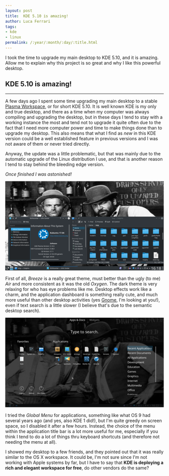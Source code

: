 ```yaml
---
layout: post
title:  KDE 5.10 is amazing!
author: Luca Ferrari
tags:
- kde
- linux
permalink: /:year/:month/:day/:title.html
---
```

I took the time to upgrade my main desktop to KDE 5.10, and it is amazing. Allow me to explain why this
project is so great and why I like this powerful desktop.

## KDE 5.10 is amazing!
-----

A few days ago I spent some time upgrading my main desktop to a stable [Plasma Workspace](http://www.kde.org), or for short KDE 5.10.
It is well known KDE is my only and true desktop, and there as a time when my computer was always compiling and upgrading the desktop, but
in these days I tend to stay with a working instance the most and tend not to upgrade it quite often due to the fact that I need more
computer power and time to make things done than to upgrade my desktop.
This also means that what I find as *new* in this KDE version could be a well established feature in previous versions and I was not aware of them
or never tried directly.

Anyway, the update was a little problematic, but that was mainly due to the automatic upgrade of the Linux distribution I use, and that is another reason I tend to stay behind the bleeding edge version.

*Once finished I was astonished!*

![Breeze Dark](/images/posts/KDE5.10_b.png)

First of all, *Breeze* is a really great theme, must better than the ugly (to me) *Air* and more consistent as it was the old *Oxygen*. The dark theme is very relaxing for who has eye problems like me.
Desktop effects work like a charm, and the application dashboard is something really cute, and much more useful than other desktop activities (yes [Gnome](http://www.gnome.org), I'm looking at you!), even if text search is a little slower (I believe that's due to the semantic desktop search).

![Breeze Dark](/images/posts/KDE5.10_a.png)

I tried the *Global Menu* for applications, something like what OS 9 had several years ago (and yes, also KDE 1 did!), but I'm quite greedy on screen space, so I disabled it after a few hours. Instead, the choice of the menu within the application title bar is a lot more useful for me, especially if you think I tend to do a lot of things thru keyboard shortcuts (and therefore not needing the menu at all).

I showed my desktop to a few friends, and they pointed out that it was really similar to the OS X workspace.
It could be, I'm not sure since I'm not working with Apple systems by far, but I have to say that **KDE is deploying a rich and elegant workspace for free**, do other vendors do the same?
